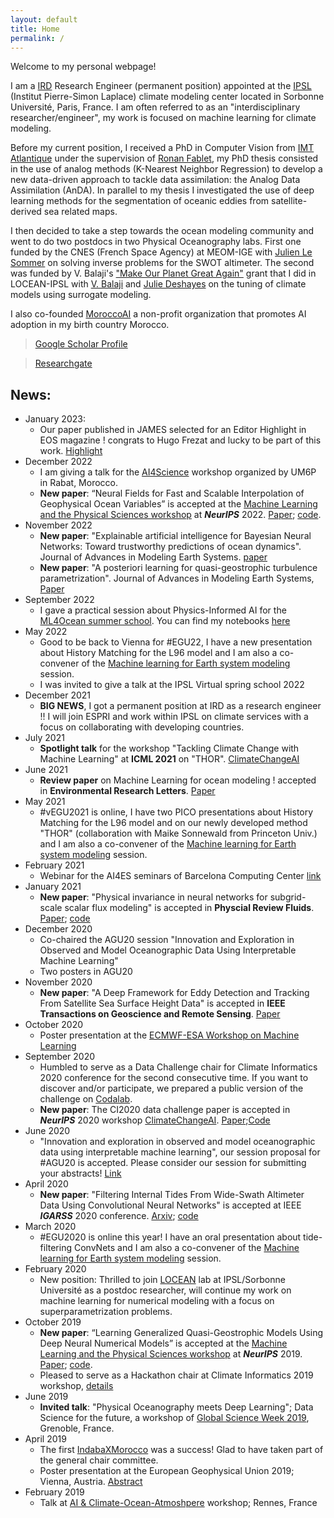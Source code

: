```yaml
---
layout: default
title: Home
permalink: /
---
```


Welcome to my personal webpage!

I am a [IRD](https://www.ird.fr) Research Engineer (permanent position) appointed at the [IPSL](https://www.ipsl.fr) (Institut Pierre-Simon Laplace) climate modeling center located in Sorbonne Université, Paris, France. I am often referred to as an "interdisciplinary researcher/engineer", my work is focused on machine learning for climate modeling. 

Before my current position, I received a PhD in Computer Vision from [IMT Atlantique](https://www.imt-atlantique.fr) under the supervision of [Ronan Fablet](https://rfablet.github.io), my PhD thesis consisted in the use of analog methods (K-Nearest Neighbor Regression) to develop a new data-driven approach to tackle data assimilation: the Analog Data Assimilation (AnDA). In parallel to my thesis I investigated the use of deep learning methods for the segmentation of oceanic eddies from satellite-derived sea related maps. 

I then decided to take a step towards the ocean modeling community and went to do two postdocs in two Physical Oceanography labs. First one funded by the CNES (French Space Agency) at MEOM-IGE with [Julien Le Sommer](https://lesommer.github.io) on solving inverse problems for the SWOT altimeter. The second was funded by V. Balaji's ["Make Our Planet Great Again"](https://makeourplanetgreatagain-cnrs.com/) grant that I did in LOCEAN-IPSL with [V. Balaji](https://www.schmidtfutures.com/person/v-balaji/) and [Julie Deshayes](https://juliedeshayes.github.io/) on the tuning of climate models using surrogate modeling. 

I also co-founded [MoroccoAI](https://morocco.ai) a non-profit organization that promotes AI adoption in my birth country Morocco.
<!---
-->

> [Google Scholar Profile](https://scholar.google.fr/citations?user=DuiyaQoAAAAJ&hl=en)

> [Researchgate](https://www.researchgate.net/profile/Redouane_Lguensat)

## News:

* January 2023:
  * Our paper published in JAMES selected for an Editor Highlight in EOS magazine ! congrats to Hugo Frezat and lucky to be part of this work. [Highlight](https://eos.org/editor-highlights/interactive-learning-for-better-ai-based-subgrid-scale-modeling)
* December 2022
  * I am giving a talk for the [AI4Science](https://ai4science.nassma.ai/) workshop organized by UM6P in Rabat, Morocco.
  * __New paper__: “Neural Fields for Fast and Scalable Interpolation of Geophysical Ocean Variables” is accepted at the [Machine Learning and the Physical Sciences workshop](https://ml4physicalsciences.github.io) at *__NeurIPS__* 2022. [Paper](https://arxiv.org/abs/2211.10444); [code](https://github.com/jejjohnson/ml4ssh).
* November 2022
  *   __New paper__: "Explainable artificial intelligence for Bayesian Neural Networks: Toward trustworthy predictions of ocean dynamics". Journal of Advances in Modeling Earth Systems. [paper](https://doi.org/10.1029/2022MS003162)
  *   __New paper__: "A posteriori learning for quasi-geostrophic turbulence parametrization". Journal of Advances in Modeling Earth Systems, [Paper](https://doi.org/10.1029/2022MS003124)
* September 2022
  * I gave a practical session about Physics-Informed AI for the [ML4Ocean summer school](https://scai.sorbonne-universite.fr/public/events/view/0cade4f19935b439a557/1). You can find my notebooks [here](https://github.com/jiho/ML4Oceans)
* May 2022
  * Good to be back to Vienna for #EGU22, I have a new presentation about History Matching for the L96 model and I am also a co-convener of the [Machine learning for Earth system modeling](https://meetingorganizer.copernicus.org/EGU22/session/43848#Presentations) session.
  * I was invited to give a talk at the IPSL Virtual spring school 2022
* December 2021
  * __BIG NEWS__, I got a permanent position at IRD as a research engineer !! I will join ESPRI and work within IPSL on climate services with a focus on collaborating with developing countries. 
* July 2021
  * __Spotlight talk__ for the workshop "Tackling Climate Change with Machine Learning" at __ICML 2021__ on "THOR". [ClimateChangeAI](https://www.climatechange.ai)
* June 2021
  * __Review paper__ on Machine Learning for ocean modeling ! accepted in __Environmental Research Letters__. [Paper](https://iopscience.iop.org/article/10.1088/1748-9326/ac0eb0)
* May 2021
  * #vEGU2021 is online, I have two PICO presentations about History Matching for the L96 model and on our newly developed method "THOR" (collaboration with Maike Sonnewald from Princeton Univ.) and I am also a co-convener of the [Machine learning for Earth system modeling](https://meetingorganizer.copernicus.org/EGU21/session/40110) session.
* February 2021
  * Webinar for the AI4ES seminars of Barcelona Computing Center [link](https://www.bsc.es/research-and-development/research-seminars/virtual-bsc-rsai4es-seminar-uncertainty-quantification-and-ml-the-tuning-climate-models)
* January 2021
  * __New paper__: "Physical invariance in neural networks for subgrid-scale scalar flux modeling" is accepted in __Physcial Review Fluids__. [Paper](https://journals.aps.org/prfluids/accepted/01078Sd5K491ea04a11c1c28bcd9368a92c3065d6); [code](https://github.com/hrkz/SubgridTransportNN)
* December 2020
  * Co-chaired the AGU20 session "Innovation and Exploration in Observed and Model Oceanographic Data Using Interpretable Machine Learning"
  * Two posters in AGU20
* November 2020
  * __New paper__: "A Deep Framework for Eddy Detection and Tracking From Satellite Sea Surface Height Data" is accepted in __IEEE Transactions on Geoscience and Remote Sensing__. [Paper](https://ieeexplore.ieee.org/abstract/document/9247537/)
* October 2020
  * Poster presentation at the [ECMWF-ESA Workshop on Machine Learning](https://events.ecmwf.int/event/172/)
* September 2020
  * Humbled to serve as a Data Challenge chair for Climate Informatics 2020 conference for the second consecutive time. If you want to discover and/or participate, we prepared a public version of the challenge on [Codalab](https://competitions.codalab.org/competitions/26644).
  * __New paper__: The CI2020 data challenge paper is accepted in *__NeurIPS__* 2020 workshop [ClimateChangeAI](https://www.climatechange.ai). [Paper](https://arxiv.org/abs/2011.07017);[Code](https://github.com/paulaharder/hackathon-ci-2020)
* June 2020
  * "Innovation and exploration in observed and model oceanographic data using interpretable machine learning", our session proposal for #AGU20 is accepted. Please consider our session for submitting your abstracts! [Link](https://agu.confex.com/agu/fm20/meetingapp.cgi/Session/104808)
* April 2020
  * __New paper__: "Filtering Internal Tides From Wide-Swath Altimeter Data Using Convolutional Neural Networks" is accepted at IEEE *__IGARSS__* 2020 conference. [Arxiv](https://arxiv.org/abs/2005.01090); [code](https://github.com/CIA-Oceanix/DetideNet)
* March 2020
  *  #EGU2020 is online this year! I have an oral presentation about tide-filtering ConvNets and I am also a co-convener of the [Machine learning for Earth system modeling](https://meetingorganizer.copernicus.org/EGU2020/displays/34710) session.
* February 2020
  *  New position: Thrilled to join [LOCEAN](https://www.locean-ipsl.upmc.fr) lab at IPSL/Sorbonne Université as a postdoc researcher, will continue my work on machine learning for numerical modeling with a focus on superparametrization problems.  
* October 2019
  *  __New paper__: “Learning Generalized Quasi-Geostrophic Models Using Deep Neural Numerical Models” is accepted at the [Machine Learning and the Physical Sciences workshop](https://ml4physicalsciences.github.io) at *__NeurIPS__* 2019. [Paper](https://arxiv.org/abs/1911.08856); [code](https://github.com/redouanelg/qgsw-DI/tree/master/QGNET).
  * Pleased to serve as a Hackathon chair at Climate Informatics 2019 workshop, [details](https://sites.google.com/view/climateinformatics2019/hackathon)
* June 2019
  * __Invited talk__: "Physical Oceanography meets Deep Learning"; Data Science for the future, a workshop of [Global Science Week 2019](https://edu.univ-grenoble-alpes.fr/research-and-innovation/science-week/data-science-for-the-future-784127.htm?RH=1550237818168), Grenoble, France.
* April 2019
  * The first [IndabaXMorocco](https://indabaxmorocco.github.com) was a success! Glad to have taken part of the general chair committee.
  * Poster presentation at the European Geophysical Union 2019; Vienna, Austria. [Abstract](https://meetingorganizer.copernicus.org/EGU2019/EGU2019-15250.pdf)
* February 2019
  * Talk at [AI & Climate-Ocean-Atmoshpere](https://www.imt-atlantique.fr/fr/conferences/ia-climat-ocean-atmosphere) workshop; Rennes, France
  

  


